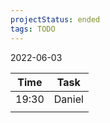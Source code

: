```yaml
---
projectStatus: ended  
tags: TODO
---
```


2022-06-03

| Time  | Task   |
| ----- | ------ |
| 19:30 | Daniel |
|       |        |

